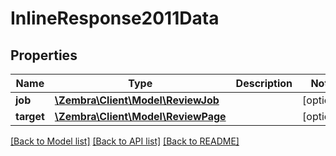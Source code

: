 # InlineResponse2011Data

## Properties
Name | Type | Description | Notes
------------ | ------------- | ------------- | -------------
**job** | [**\Zembra\Client\Model\ReviewJob**](ReviewJob.md) |  | [optional] 
**target** | [**\Zembra\Client\Model\ReviewPage**](ReviewPage.md) |  | [optional] 

[[Back to Model list]](../../README.md#documentation-for-models) [[Back to API list]](../../README.md#documentation-for-api-endpoints) [[Back to README]](../../README.md)

